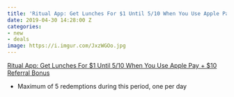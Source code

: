 ```yaml
---
title: 'Ritual App: Get Lunches For $1 Until 5/10 When You Use Apple Pay'
date: 2019-04-30 14:28:00 Z
categories:
- new
- deals
image: https://i.imgur.com/JxzWGOo.jpg
---
```


[Ritual App: Get Lunches For $1 Until 5/10 When You Use Apple Pay + $10 Referral Bonus](https://invite.ritual.co/JENNIFER36712)

* Maximum of 5 redemptions during this period, one per day